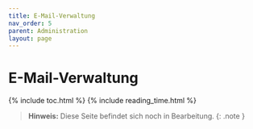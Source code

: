 ```yaml
---
title: E-Mail-Verwaltung
nav_order: 5
parent: Administration
layout: page
---
```


# E-Mail-Verwaltung
{% include toc.html %}
{% include reading_time.html %}

> **Hinweis:** Diese Seite befindet sich noch in Bearbeitung.
{: .note }
